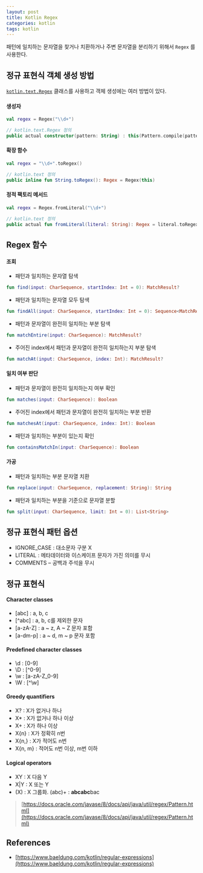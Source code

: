 ```yaml
---
layout: post
title: Kotlin Regex
categories: kotlin
tags: kotlin
---
```


패턴에 일치하는 문자열을 찾거나 치환하거나 주변 문자열을 분리하기 위해서 `Regex` 를 사용한다.

## 정규 표현식 객체 생성 방법

[`kotlin.text.Regex`](https://kotlinlang.org/api/latest/jvm/stdlib/kotlin.text/-regex) 클래스를 사용하고 객체 생성에는 여러 방법이 있다.

#### 생성자

```kotlin
val regex = Regex("\\d+")

// kotlin.text.Regex 정의
public actual constructor(pattern: String) : this(Pattern.compile(pattern))
```

#### 확장 함수

```kotlin
val regex = "\\d+".toRegex()

// kotlin.text 정의
public inline fun String.toRegex(): Regex = Regex(this)
```

#### 정적 팩토리 메서드

```kotlin
val regex = Regex.fromLiteral("\\d+")

// kotlin.text 정의
public actual fun fromLiteral(literal: String): Regex = literal.toRegex(RegexOption.LITERAL)
```

## Regex 함수

#### 조회

- 패턴과 일치하는 문자열 탐색

```kotlin
fun find(input: CharSequence, startIndex: Int = 0): MatchResult?
```

- 패턴과 일치하는 문자열 모두 탐색

```kotlin
fun findAll(input: CharSequence, startIndex: Int = 0): Sequence<MatchResult>
```

- 패턴과 문자열이 완전히 일치하는 부분 탐색

```kotlin
fun matchEntire(input: CharSequence): MatchResult?
```

- 주어진 index에서 패턴과 문자열이 완전히 일치하는지 부분 탐색

```kotlin
fun matchAt(input: CharSequence, index: Int): MatchResult?
```

#### 일치 여부 판단

- 패턴과 문자열이 완전히 일치하는지 여부 확인

```kotlin
fun matches(input: CharSequence): Boolean
```

- 주어진 index에서 패턴과 문자열이 완전히 일치하는 부분 반환

```kotlin
fun matchesAt(input: CharSequence, index: Int): Boolean
```

- 패턴과 일치하는 부분이 있는지 확인

```kotlin
fun containsMatchIn(input: CharSequence): Boolean
```

#### 가공

- 패턴과 일치하는 부분 문자열 치환

```kotlin
fun replace(input: CharSequence, replacement: String): String
```

- 패턴과 일치하는 부분을 기준으로 문자열 분할

```kotlin
fun split(input: CharSequence, limit: Int = 0): List<String>
```

## 정규 표현식 패턴 옵션

- IGNORE_CASE : 대소문자 구분 X
- LITERAL : 메타데이터와 이스케이프 문자가 가진 의미를 무시
- COMMENTS – 공백과 주석을 무시

## 정규 표현식

#### Character classes

- [abc] : a, b, c
- [^abc] : a, b, c를 제외한 문자
- [a-zA-Z] : a ~ z, A ~ Z 문자 포함
- [a-dm-p] : a ~ d, m ~ p 문자 포함

#### Predefined character classes

- \d : [0-9]
- \D : [^0-9]
- \w : [a-zA-Z_0-9]
- \W : [^\w]

#### Greedy quantifiers

- X? : X가 없거나 하나
- X* : X가 없거나 하나 이상
- X+ : X가 하나 이상
- X{n} : X가 정확히 n번
- X{n,} : X가 적어도 n번
- X{n, m} : 적어도 n번 이상, m번 이하

#### Logical operators

- XY : X 다음 Y
- X\|Y : X 또는 Y
- (X) : X 그룹화. (abc)+ : **abcabc**bac

> [https://docs.oracle.com/javase/8/docs/api/java/util/regex/Pattern.html](https://docs.oracle.com/javase/8/docs/api/java/util/regex/Pattern.html)

## References

- [https://www.baeldung.com/kotlin/regular-expressions](https://www.baeldung.com/kotlin/regular-expressions)
